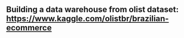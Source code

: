 ## Building a data warehouse from olist dataset: https://www.kaggle.com/olistbr/brazilian-ecommerce 
